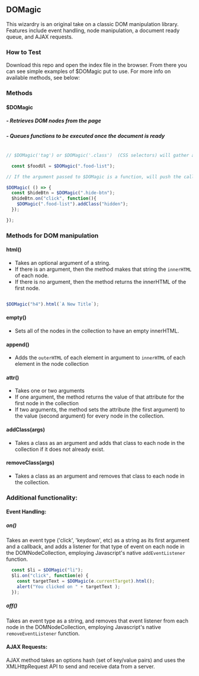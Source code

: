 ## DOMagic

This wizardry is an original take on a classic DOM
manipulation library. Features include event handling, node manipulation, a
document ready queue, and AJAX requests.

### How to Test

Download this repo and open the index file in the browser. From there you can see simple examples of $DOMagic put to use. For more info on available methods, see below:

### Methods

#### $DOMagic
#####   - Retrieves DOM nodes from the page
#####   - Queues functions to be executed once the document is ready

```javascript

// $DOMagic('tag') or $DOMagic('.class')  (CSS selectors) will gather all of the matching nodes on the DOM and create a new DOMNodeCollection object, employing Javascript's native querySelectorAll() function. Once these nodes are wrapped in a DOMNodeCollection object, they gain access to some built in methods.

  const $foodUl = $DOMagic(".food-list");

// If the argument passed to $DOMagic is a function, will push the callback function into a queue to be executed on when the document is fully loaded.

$DOMagic( () => {
  const $hideBtn = $DOMagic(".hide-btn");
  $hideBtn.on("click", function(){
    $DOMagic(".food-list").addClass("hidden");
  });

});

```

### Methods for DOM manipulation

#### html()
  * Takes an optional argument of a string.
  * If there is an argument, then the method makes that string the `innerHTML` of each node.
  * If there is no argument, then the method returns the innerHTML of the first node.

  ```javascript

  $DOMagic("h4").html(`A New Title`);

  ```

#### empty()
  * Sets all of the nodes in the collection to have an empty innerHTML.

#### append()
  * Adds the `outerHTML` of each element in argument to `innerHTML` of each element in the node collection

#### attr()
  * Takes one or two arguments
  * If one argument, the method returns the value of that attribute for the first node in the collection
  * If two arguments, the method sets the attribute (the first argument) to the value (second argument) for every node in the collection.

#### addClass(args)
  * Takes a class as an argument and adds that class to each node in the collection if it does not already exist.

#### removeClass(args)
  * Takes a class as an argument and removes that class to each node in the collection.

### Additional functionality:

#### Event Handling:
##### on()

Takes an event type ('click', 'keydown', etc) as a string as its first argument and a callback, and adds a listener for that type of event on each node in the DOMNodeCollection, employing  Javascript's native `addEventListener` function.

```javascript
  const $li = $DOMagic("li");
  $li.on("click", function(e) {
    const targetText = $DOMagic(e.currentTarget).html();
    alert("You clicked on " + targetText );
  });
```

##### off()

Takes an event type as a string, and removes that event listener from each node in the DOMNodeCollection, employing  Javascript's native `removeEventListener` function.

#### AJAX Requests:

AJAX method takes an options hash (set of key/value pairs) and uses
the XMLHttpRequest API to send and receive data from a server.
